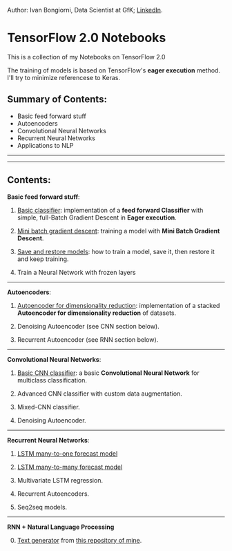 Author: Ivan Bongiorni, Data Scientist at GfK; [LinkedIn](https://www.linkedin.com/in/ivan-bongiorni-b8a583164/).

# TensorFlow 2.0 Notebooks


This is a collection of my Notebooks on TensorFlow 2.0

The training of models is based on TensorFlow's **eager execution** method. I'll try to minimize referencese to Keras.
## Summary of Contents:
- Basic feed forward stuff
- Autoencoders
- Convolutional Neural Networks
- Recurrent Neural Networks
- Applications to NLP

---
---

## Contents:

**Basic feed forward stuff**:

1. [Basic classifier](https://github.com/IvanBongiorni/TensorFlow2.0_Notebooks/blob/master/TensorFlow2.0__00.01_basic_Classifier.ipynb):  implementation of a **feed forward Classifier** with simple, full-Batch Gradient Descent in **Eager execution**.

2. [Mini batch gradient descent](https://github.com/IvanBongiorni/TensorFlow2.0_Notebooks/blob/master/TensorFlow2.0__00.02_MiniBatch_Gradient_Descent.ipynb):  training a model with **Mini Batch Gradient Descent**.

3. [Save and restore models](https://github.com/IvanBongiorni/TensorFlow2.0_Notebooks/blob/master/TensorFlow2.0__00.03_Save_and_Restore_models.ipynb):  how to train a model, save it, then restore it and keep training.

0. Train a Neural Network with frozen layers

---

**Autoencoders**:

1. [Autoencoder for dimensionality reduction](https://github.com/IvanBongiorni/TensorFlow2.0_Notebooks/blob/master/TensorFlow2.0__02.01_Autoencoder_for_Dimensionality_Reduction.ipynb):  implementation of a stacked **Autoencoder for dimensionality reduction** of datasets.

2. Denoising Autoencoder (see CNN section below).

0. Recurrent Autoencoder (see RNN section below).

---

**Convolutional Neural Networks**:

1. [Basic CNN classifier](https://github.com/IvanBongiorni/TensorFlow2.0_Notebooks/blob/master/TensorFlow2.0__03.01_Convolutional_Neural_Network.ipynb): a basic **Convolutional Neural Network** for multiclass classification.

2. Advanced CNN classifier with custom data augmentation.

3. Mixed-CNN classifier.

4. Denoising Autoencoder.

---

**Recurrent Neural Networks**:

1. [LSTM many-to-one forecast model](https://github.com/IvanBongiorni/TensorFlow2.0_Notebooks/blob/master/TensorFlow2.0__04.01_RNN_many2one.ipynb)

2. [LSTM many-to-many forecast model](https://github.com/IvanBongiorni/TensorFlow2.0_Notebooks/blob/master/TensorFlow2.0__04.02_RNN_many2many.ipynb)

3. Multivariate LSTM regression.

0. Recurrent Autoencoders.

0. Seq2seq models.

---

**RNN + Natural Language Processing**

0. [Text generator](https://github.com/IvanBongiorni/TensorFlow2-RNN_text_generator-Dante_DivineComedy/blob/master/RNN_text_generator_00.ipynb) from [this repository of mine](https://github.com/IvanBongiorni/TensorFlow2-RNN_text_generator-Dante_DivineComedy).


